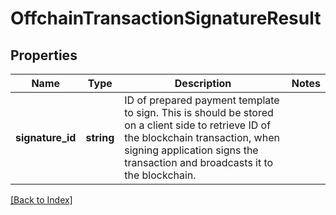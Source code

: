 # OffchainTransactionSignatureResult

## Properties

Name | Type | Description | Notes
------------ | ------------- | ------------- | -------------
**signature_id** | **string** | ID of prepared payment template to sign. This is should be stored on a client side to retrieve ID of the blockchain transaction, when signing application signs the transaction and broadcasts it to the blockchain. |

[[Back to Index]](../index.md)
